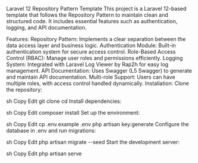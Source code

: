 Laravel 12 Repository Pattern Template
This project is a Laravel 12-based template that follows the Repository Pattern to maintain clean and structured code. It includes essential features such as authentication, logging, and API documentation.

Features:
Repository Pattern: Implements a clear separation between the data access layer and business logic.
Authentication Module: Built-in authentication system for secure access control.
Role-Based Access Control (RBAC): Manage user roles and permissions efficiently.
Logging System: Integrated with Laravel Log Viewer by Rap2h for easy log management.
API Documentation: Uses Swagger (L5 Swagger) to generate and maintain API documentation.
Multi-role Support: Users can have multiple roles, with access control handled dynamically.
Installation:
Clone the repository:

sh
Copy
Edit
git clone <repo-url>
cd <project-folder>
Install dependencies:

sh
Copy
Edit
composer install
Set up the environment:

sh
Copy
Edit
cp .env.example .env
php artisan key:generate
Configure the database in .env and run migrations:

sh
Copy
Edit
php artisan migrate --seed
Start the development server:

sh
Copy
Edit
php artisan serve
